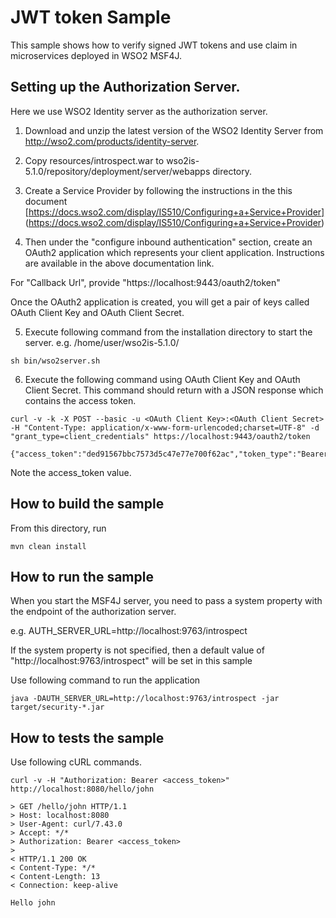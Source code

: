 # JWT token Sample

This sample shows how to verify signed JWT tokens and use claim in microservices deployed in WSO2 MSF4J.

## Setting up the Authorization Server.

Here we use WSO2 Identity server as the authorization server.

1) Download and unzip the latest version of the WSO2 Identity Server from http://wso2.com/products/identity-server.

2) Copy resources/introspect.war to wso2is-5.1.0/repository/deployment/server/webapps directory.

3) Create a Service Provider by following the instructions in the this document
 [https://docs.wso2.com/display/IS510/Configuring+a+Service+Provider]
 (https://docs.wso2.com/display/IS510/Configuring+a+Service+Provider)

4) Then under the "configure inbound authentication" section, create an OAuth2 application which represents your
client application. Instructions are available in the above documentation link. 

For "Callback Url", provide "https://localhost:9443/oauth2/token"

Once the OAuth2 application is created,
you will get a pair of keys called OAuth Client Key and OAuth Client Secret.

5) Execute following command from the installation directory to start the server.  e.g. /home/user/wso2is-5.1.0/

 ```
 sh bin/wso2server.sh
 ```

6) Execute the following command using OAuth Client Key and OAuth Client Secret.
This command should return with a JSON response which contains the access token.

 ```
 curl -v -k -X POST --basic -u <OAuth Client Key>:<OAuth Client Secret> -H "Content-Type: application/x-www-form-urlencoded;charset=UTF-8" -d "grant_type=client_credentials" https://localhost:9443/oauth2/token
 ```

 ```
 {"access_token":"ded91567bbc7573d5c47e77e700f62ac","token_type":"Bearer","expires_in":3600}
 ```

Note the access_token value.

## How to build the sample

From this directory, run

```
mvn clean install
```

## How to run the sample

When you start the MSF4J server, you need to pass a system property with the endpoint of the authorization server.

e.g. AUTH_SERVER_URL=http://localhost:9763/introspect

If the system property is not specified, then a default value of "http://localhost:9763/introspect" will be set in this
 sample

Use following command to run the application

```
java -DAUTH_SERVER_URL=http://localhost:9763/introspect -jar target/security-*.jar
```

## How to tests the sample

Use following cURL commands.

```
curl -v -H "Authorization: Bearer <access_token>" http://localhost:8080/hello/john

> GET /hello/john HTTP/1.1
> Host: localhost:8080
> User-Agent: curl/7.43.0
> Accept: */*
> Authorization: Bearer <access_token>
>
< HTTP/1.1 200 OK
< Content-Type: */*
< Content-Length: 13
< Connection: keep-alive

Hello john

```
